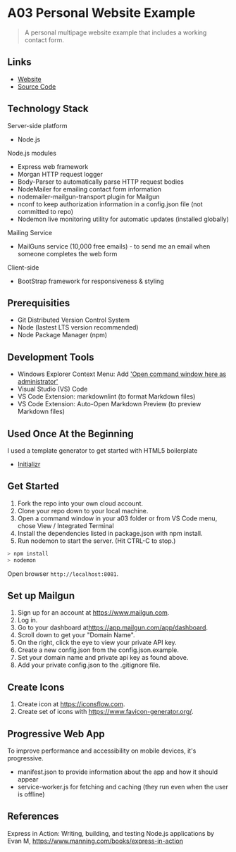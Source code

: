 # A03 Personal Website Example

> A personal multipage website example that includes a working contact form.

## Links

- [Website](https://resumesite563.herokuapp.com/)
- [Source Code](https://github.com/profcase/a03)

## Technology Stack

Server-side platform

- Node.js

Node.js modules

- Express web framework
- Morgan HTTP request logger
- Body-Parser to automatically parse HTTP request bodies
- NodeMailer for emailing contact form information
- nodemailer-mailgun-transport plugin for Mailgun
- nconf to keep authorization information in a config.json file (not committed to repo)
- Nodemon live monitoring utility for automatic updates (installed globally)

Mailing Service

- MailGuns service (10,000 free emails) - to send me an email when someone completes the web form

Client-side

- BootStrap framework for responsiveness & styling

## Prerequisities

- Git Distributed Version Control System
- Node (lastest LTS version recommended)
- Node Package Manager (npm)

## Development Tools

- Windows Explorer Context Menu: Add ['Open command window here as administrator'](https://github.com/profcase/open-command-window-here-as-admin)
- Visual Studio (VS) Code
- VS Code Extension: markdownlint (to format Markdown files)
- VS Code Extension: Auto-Open Markdown Preview (to preview Markdown files)

## Used Once At the Beginning

I used a template generator to get started with HTML5 boilerplate

- [Initializr](http://www.initializr.com/)

## Get Started

1. Fork the repo into your own cloud account.
2. Clone your repo down to your local machine.
3. Open a command window in your a03 folder or from VS Code menu, chose View / Integrated Terminal
4. Install the dependencies listed in package.json with npm install.
5. Run nodemon to start the server.  (Hit CTRL-C to stop.)

  ```Powershell
  > npm install
  > nodemon
  ```

Open browser `http://localhost:8081`.

## Set up Mailgun

1. Sign up for an account at <https://www.mailgun.com>.
1. Log in.
1. Go to your dashboard at<https://app.mailgun.com/app/dashboard>.
1. Scroll down to get your "Domain Name".  
1. On the right, click the eye to view your private API key.
1. Create a new config.json from the config.json.example.
1. Set your domain name and private api key as found above.
1. Add your private config.json to the .gitignore file.

## Create Icons

1. Create icon at <https://iconsflow.com>.
2. Create set of icons with <https://www.favicon-generator.org/>.

## Progressive Web App

To improve performance and accessibility on mobile devices, it's progressive.

- manifest.json to provide information about the app and how it should appear
- service-worker.js for fetching and caching (they run even when the user is offline)

## References

Express in Action: Writing, building, and testing Node.js applications
by Evan M, <https://www.manning.com/books/express-in-action>